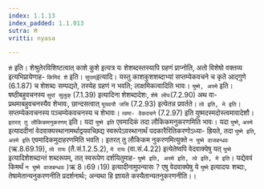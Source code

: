 ```yaml
---
index: 1.1.13
index_padded: 1.1.013
sutra: शे
vritti: nyasa

---
```

`शे` इति। शेश्रुतेरविशिष्टत्वात् काशे कुशे इत्यत्र यः शेशब्दस्तस्यापि
ग्रहणं प्राप्नोति, अतो विशेषो वक्तव्य इत्यभिप्रायेणाह- `किमिदं शे` इति। `सुपाम्`इत्यादि। यस्तु काशकुशशब्दाभ्यां सप्तम्येकवचने च कृते आद्गुणे (6.1.87) च शेशब्दः सम्पद्यते, तस्येह ग्रहणं न भवति; लाक्षमिकत्वादिति भावः। `युष्मे, अस्मे` इति।
षष्ठीबहुवचनस्य `सुपां सुलुक्` (7.1.39) इत्यादिना शेशब्दादेशः, `शेषे लोपः`(7.2.90) अथ वा- प्रथमाबहुवचनस्यैव शेभावः, छान्दसत्वात् `यूयवयौ जसि` (7.2.93) इत्येतन्न
प्रवर्तते। `त्वे इति, मे इति`। सप्तम्येकवचनस्य पञ्चम्येकवचनस्य च शेभावः। `त्वमा-
वेकवचने` (7.2.97) इति युष्मदस्मदोस्त्वमावादेशौ। `इतरत् तु लौकिकमनुकरणम्` इति।
यदा `युष्मे इति` एवमादिकं तदा लौकिकमनुकरणमिति भावः। यदा `युष्मे`, `अस्मे` इत्याददीनां वेदवाक्यस्थानामर्थाद्वयवच्छिद्य स्वरूपेऽवस्थानार्थं पदकारैरितिकरणोऽध्या-
ह्रियते, तदा `युष्मे इति`, `अस्मे इति` एवमादिकमुदाहरणमिति भवति। इतरत् तु लौकिकम
नुकरणमित्युक्ते `न युष्मे वाजबन्धवः` (ऋ.8.69.19), `त्वे रायः` (तै.सं.1.2.5.2), `मे रायः` (वा.सं.4.22) इत्येतेष्वपि वेदवाक्येषु यत् `युष्मे` इत्यादिशेशब्दान्तं शब्दरूपम्, तत् स्वरूपेण दर्शयितुमाह- `युष्मे इति, अस्मे इति, त्वे इति, मे इति`।
यद्येववं किमर्थं `न युष्मे वाजबन्धवः` )ऋ 8।69।19) इत्यादीनामुपन्यासः ? एषु वेदवाक्येषु ये `युष्मे` इत्यादयः शब्दाः, तेषामेतान्यनुकरणनीति प्रदर्शनार्थः; अन्यथा
हि ज्ञायते कस्यैतान्यतनुकरणनीति।।